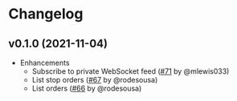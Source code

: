 # Changelog

<!-- 0.1.0 START -->

## v0.1.0 (2021-11-04)

  * Enhancements
    - Subscribe to private WebSocket feed ([#71](https://github.com/yurikoval/ex_kucoin/pull/71) by @mlewis033)
    - List stop orders ([#67](https://github.com/yurikoval/ex_kucoin/pull/67) by @rodesousa)
    - List orders ([#66](https://github.com/yurikoval/ex_kucoin/pull/66) by @rodesousa)

<!-- 0.1.0 END -->
